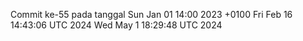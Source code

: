 Commit ke-55 pada tanggal Sun Jan 01 14:00 2023 +0100
Fri Feb 16 14:43:06 UTC 2024
Wed May  1 18:29:48 UTC 2024

